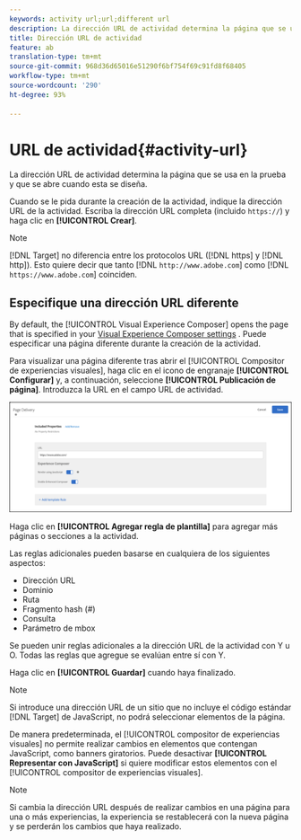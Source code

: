 ```yaml
---
keywords: activity url;url;different url
description: La dirección URL de actividad determina la página que se usa en la prueba y que se abre cuando esta se diseña.
title: Dirección URL de actividad
feature: ab
translation-type: tm+mt
source-git-commit: 968d36d65016e51290f6bf754f69c91fd8f68405
workflow-type: tm+mt
source-wordcount: '290'
ht-degree: 93%

---
```



# URL de actividad{#activity-url}

La dirección URL de actividad determina la página que se usa en la prueba y que se abre cuando esta se diseña.

Cuando se le pida durante la creación de la actividad, indique la dirección URL de la actividad. Escriba la dirección URL completa (incluido `https://`) y haga clic en **[!UICONTROL Crear]**.

>[!NOTE]
>
>[!DNL Target] no diferencia entre los protocolos URL ([!DNL https] y [!DNL http]). Esto quiere decir que tanto [!DNL `http://www.adobe.com`] como [!DNL `https://www.adobe.com`] coinciden.

## Especifique una dirección URL diferente

By default, the [!UICONTROL Visual Experience Composer] opens the page that is specified in your [Visual Experience Composer settings](/help/administrating-target/visual-experience-composer-set-up.md)
. Puede especificar una página diferente durante la creación de la actividad.

Para visualizar una página diferente tras abrir el [!UICONTROL Compositor de experiencias visuales], haga clic en el icono de engranaje **[!UICONTROL Configurar]** y, a continuación, seleccione **[!UICONTROL Publicación de página]**. Introduzca la URL en el campo URL de actividad.

![Cuadro de diálogo Entrega de páginas](/help/c-activities/t-test-ab/t-test-create-ab/assets/url-config-new.png)

Haga clic en **[!UICONTROL Agregar regla de plantilla]** para agregar más páginas o secciones a la actividad.

Las reglas adicionales pueden basarse en cualquiera de los siguientes aspectos:

* Dirección URL
* Dominio
* Ruta
* Fragmento hash (#)
* Consulta
* Parámetro de mbox

Se pueden unir reglas adicionales a la dirección URL de la actividad con Y u O. Todas las reglas que agregue se evalúan entre sí con Y.

Haga clic en **[!UICONTROL Guardar]** cuando haya finalizado.

>[!NOTE]
>
>Si introduce una dirección URL de un sitio que no incluye el código estándar [!DNL Target] de JavaScript, no podrá seleccionar elementos de la página.

De manera predeterminada, el [!UICONTROL compositor de experiencias visuales] no permite realizar cambios en elementos que contengan JavaScript, como banners giratorios. Puede desactivar **[!UICONTROL Representar con JavaScript]** si quiere modificar estos elementos con el [!UICONTROL compositor de experiencias visuales].

>[!NOTE]
>
>Si cambia la dirección URL después de realizar cambios en una página para una o más experiencias, la experiencia se restablecerá con la nueva página y se perderán los cambios que haya realizado.
